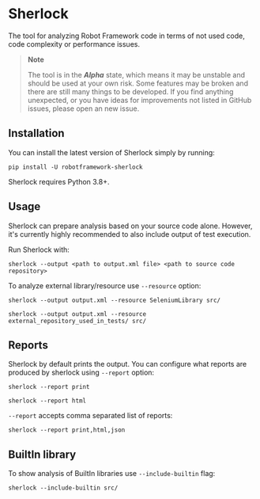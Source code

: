 # Sherlock
The tool for analyzing Robot Framework code in terms of not used code, code complexity or performance issues.

> **Note**
> 
> The tool is in the ***Alpha*** state, which means it may be unstable and should be used at your own risk. Some 
> features may be broken and there are still many things to be developed. If you find anything unexpected, or you have ideas for improvements 
> not listed in GitHub issues, please open an new issue.

## Installation

You can install the latest version of Sherlock simply by running:
```commandline
pip install -U robotframework-sherlock
```

Sherlock requires Python 3.8+.

## Usage

Sherlock can prepare analysis based on your source code alone. However, it's currently highly recommended to also include
output of test execution.

Run Sherlock with:
```commandline
sherlock --output <path to output.xml file> <path to source code repository>
```

To analyze external library/resource use ``--resource`` option:
```commandline
sherlock --output output.xml --resource SeleniumLibrary src/
```
```commandline
sherlock --output output.xml --resource external_repository_used_in_tests/ src/
```

## Reports
Sherlock by default prints the output. You can configure what reports are produced by sherlock using ``--report`` option:
```commandline
sherlock --report print
```
```commandline
sherlock --report html
```
``--report`` accepts comma separated list of reports:
```commandline
sherlock --report print,html,json
```

## BuiltIn library

To show analysis of BuiltIn libraries use ``--include-builtin`` flag:
```commandline
sherlock --include-builtin src/
```
